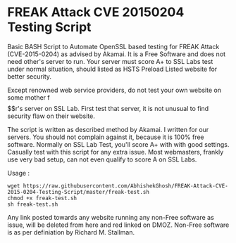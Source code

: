 # FREAK Attack CVE 20150204 Testing Script

Basic BASH Script to Automate OpenSSL based testing for FREAK Attack (CVE-2015-0204) as advised by Akamai. It is a Free Software and does not need other's server to run. Your server must score A+ to SSL Labs test under normal situation, should listed as HSTS Preload Listed website for better security.

Except renowned web service providers, do not test your own website on some mother f$$$$$$r's server on SSL Lab. First test that server, it is not unusual to find security flaw on their website. 

The script is written as described method by Akamai. I written for our servers. You should not complain against it, because it is 100% free software. Normally on SSL Lab Test, you'll score A+ with with good settings. Casually test with this script for any extra issue. Most webmasters, frankly use very bad setup, can not even qualify to score A on SSL Labs. 

Usage :

````
wget https://raw.githubusercontent.com/AbhishekGhosh/FREAK-Attack-CVE-2015-0204-Testing-Script/master/freak-test.sh
chmod +x freak-test.sh
sh freak-test.sh
````

Any link posted towards any website running any non-Free software as issue, will be deleted from here and red linked on DMOZ. Non-Free software is as per definiation by Richard M. Stallman. 

